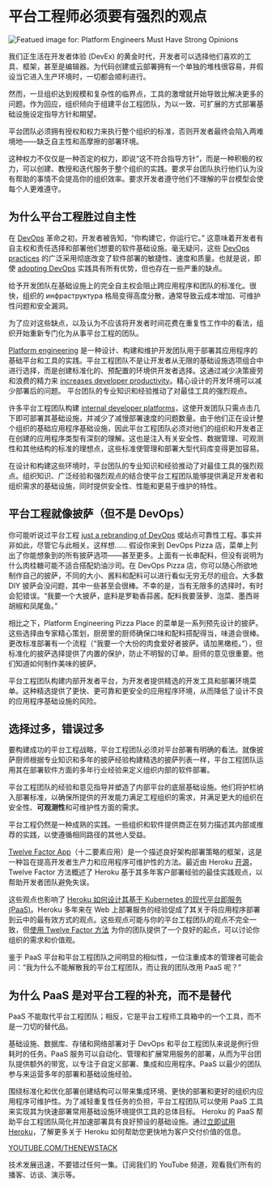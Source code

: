 # 平台工程师必须要有强烈的观点

![Featued image for: Platform Engineers Must Have Strong Opinions](https://cdn.thenewstack.io/media/2025/03/0c054a1f-platform-engineers-must-have-strong-opinions-1024x576.jpg)

我们正生活在开发者体验 (DevEx) 的黄金时代，开发者可以选择他们喜欢的工具、框架，甚至是编辑器。为代码创建或云部署拥有一个单独的堆栈很容易，并假设当它进入生产环境时，一切都会顺利进行。

然而，一旦组织达到规模和复杂性的临界点，工具的激增就开始导致比解决更多的问题。作为回应，组织倾向于组建平台工程团队，为以一致、可扩展的方式部署基础设施设定指导方针和期望。

平台团队必须拥有授权和权力来执行整个组织的标准，否则开发者最终会陷入两难境地——缺乏自主性和高摩擦的部署环境。

这种权力不仅仅是一种否定的权力，即说“这不符合指导方针”，而是一种积极的权力，可以创建、教授和迭代服务于整个组织的实践。要求平台团队执行他们认为没有帮助的事情不会提高你的组织效率。要求开发者遵守他们不理解的平台模型会使每个人更难遵守。

## 为什么平台工程胜过自主性

在 [DevOps](https://thenewstack.io/devops/) 革命之初，开发者被告知，“你构建它，你运行它。” 这意味着开发者有自主权和责任选择和部署他们想要的软件基础设施。毫无疑问，这些 [DevOps practices](https://blog.heroku.com/twelve-factor-apps) 的广泛采用彻底改变了软件部署的敏捷性、速度和质量。也就是说，即使 [adopting DevOps](https://roadmap.sh/devops) 实践具有所有优势，但也存在一些严重的缺点。

给予开发团队在基础设施上的完全自主权会阻止跨应用程序和团队的标准化。很快，组织的 инфраструктура 格局变得高度分散，通常导致云成本增加、可维护性问题和安全漏洞。

为了应对这些缺点，以及认为不应该将开发者时间花费在重复性工作中的看法，组织开始重新专门化为从事平台工程的团队。

[Platform engineering](https://thenewstack.io/platform-engineering/) 是一种设计、构建和维护开发团队用于部署其应用程序的基础平台和工具的实践。平台工程团队不是让开发者从无限的基础设施选项组合中进行选择，而是创建标准化的、预配置的环境供开发者选择。这通过减少决策疲劳和浪费的精力来 [increases developer productivity](https://thenewstack.io/developer-productivity-in-2025-more-ai-but-mixed-results/)。精心设计的开发环境可以减少部署后的问题。
平台团队的专业知识和经验推动了对最佳工具的强烈观点。

许多平台工程团队构建 [internal developer platforms](https://thenewstack.io/internal-developer-portals-should-be-internal-developer-hubs/)，这使开发团队只需点击几下即可部署其基础设施，并减少了减慢部署速度的问题数量。由于他们正在设计整个组织的基础应用程序基础设施，因此平台工程团队必须对他们的组织和开发者正在创建的应用程序类型有深刻的理解。这也是注入有关安全性、数据管理、可观测性和其他结构的标准的理想点，这些标准使管理和部署大型代码库变得更加容易。

在设计和构建这些环境时，平台团队的专业知识和经验推动了对最佳工具的强烈观点。组织知识、广泛经验和强烈观点的结合使平台工程团队能够提供满足开发者和组织需求的基础设施，同时提供安全性、性能和更易于维护的特性。

## 平台工程就像披萨（但不是 DevOps）

你可能听说过平台工程 [ just a rebranding of DevOps](https://thenewstack.io/how-is-platform-engineering-different-from-devops-and-sre/) 或站点可靠性工程。事实并非如此，尽管它与此相关。这样想……
假设你来到 DevOps Pizza 店，菜单上列出了你能想象到的所有披萨选项——甚至更多。上面有一长串配料，但没有说明为什么肉桂糖可能不适合搭配奶油沙司。在 DevOps Pizza 店，你可以随心所欲地制作自己的披萨，不同的大小、酱料和配料可以进行看似无穷无尽的组合。大多数 DIY 披萨会没问题，其中一些甚至会很棒。不幸的是，当有无限多的选择时，有时会犯错误。“我要一个大披萨，底料是罗勒香蒜酱。配料我要菠萝、泡菜、墨西哥胡椒和凤尾鱼。”

相比之下，Platform Engineering Pizza Place 的菜单是一系列预先设计的披萨。这些选择由专家精心策划，厨房里的厨师确保口味和配料搭配得当，味道会很棒。更改标准部署有一个流程（“我要一个大份的肉食爱好者披萨。请加黑橄榄。”），但标准化的披萨选择提供了内置的保护，防止不明智的订单。厨师的意见很重要。他们知道如何制作美味的披萨。

平台工程团队构建内部开发者平台，为开发者提供精选的开发工具和部署环境菜单。这种精选提供了更快、更可靠和更安全的应用程序环境，从而降低了设计不良的应用程序基础设施的风险。

## 选择过多，错误过多

要构建成功的平台工程战略，平台工程团队必须对平台部署有明确的看法。就像披萨厨师根据专业知识和多年的披萨经验构建精选的披萨列表一样，平台工程团队运用其在部署软件方面的多年行业经验来定义组织内部的软件部署。

平台工程团队的经验和意见指导并塑造了内部平台的底层基础设施。他们将护栏纳入部署标准，以确保所提供的开发能力满足工程组织的需求，并满足更大的组织在安全性、**可观测性**和可维护性方面的需求。

平台工程仍然是一种成熟的实践。一些组织和软件提供商正在努力描述其内部或推荐的实践，以使遵循相同路径的其他人受益。

[Twelve Factor App](https://blog.heroku.com/twelve-factor-apps)（十二要素应用）是一个描述良好架构部署策略的框架，这是一种旨在提高开发者生产力和应用程序可维护性的方法。最近由 Heroku [开源](https://thenewstack.io/heroku-moved-twelve-factor-apps-to-open-source-whats-next/)，Twelve Factor 方法概述了 Heroku 基于其多年客户部署经验的最佳实践观点，以帮助开发者团队避免失误。

这些观点也影响了 [Heroku 如何设计其基于 Kubernetes 的现代平台即服务 (PaaS)](https://thenewstack.io/return-to-paas-building-the-platform-of-our-dreams)。Heroku 多年来在 Web 上部署服务的经验促成了其关于将应用程序部署到云中的最有效方式的观点。这些观点可能与你的平台工程团队的观点不完全一致，但[使用 Twelve Factor 方法](https://thenewstack.io/open-source-drives-the-twelve-factor-modernization-project) 为你的团队提供了一个良好的起点，可以讨论你组织的需求和价值观。

鉴于 PaaS 平台和平台工程团队之间明显的相似性，一位注重成本的管理者可能会问：“我为什么不能解散我的平台工程团队，而让我的团队改用 PaaS 呢？”

## 为什么 PaaS 是对平台工程的补充，而不是替代

PaaS 不能取代平台工程团队；相反，它是平台工程师工具箱中的一个工具，而不是一刀切的替代品。

基础设施、数据库、存储和网络部署对于 DevOps 和平台工程团队来说是例行但耗时的任务。PaaS 服务可以自动化、管理和扩展常用服务的部署，从而为平台团队提供额外的带宽，以专注于自定义部署、集成和应用程序。PaaS 以最少的团队参与来运营多年的部署和基础设施经验。

围绕标准化和优化部署创建结构可以带来集成环境、更快的部署和更好的组织内应用程序可维护性。为了减轻重复性任务的负担，平台工程团队可以使用 PaaS 工具来实现其为快速部署常用基础设施环境提供工具的总体目标。
Heroku 的 PaaS 帮助平台工程团队简化并加速部署具有良好预设的基础设施。通过[立即试用 Heroku](https://signup.heroku.com/)，了解更多关于 Heroku 如何帮助您更快地为客户交付价值的信息。

[YOUTUBE.COM/THENEWSTACK](https://youtube.com/thenewstack?sub_confirmation=1)

技术发展迅速，不要错过任何一集。订阅我们的 YouTube 频道，观看我们所有的播客、访谈、演示等。